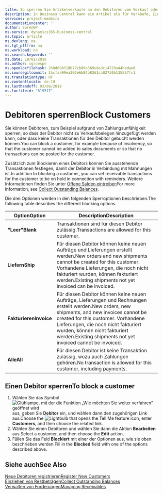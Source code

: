 ```yaml
---
title: So sperren Sie Artikelverkäufe an den Debitoren vom Verkauf oder Einkauf
description: In Business Central kann ein Artikel als für Verkäufe, Einkäufe oder alle Verwendungszwecke gesperrt gekennzeichnet werden.
services: project-madeira
documentationcenter: ''
author: SorenGP
ms.service: dynamics365-business-central
ms.topic: article
ms.devlang: na
ms.tgt_pltfrm: na
ms.workload: na
ms.search.keywords: ''
ms.date: 10/01/2018
ms.author: sgroespe
ms.openlocfilehash: 268d098318b77cb89a369e8edc14729a44bedae6
ms.sourcegitcommit: 1bcfaa99ea302e6b84b8361ca02730b135557fc1
ms.translationtype: HT
ms.contentlocale: de-CH
ms.lasthandoff: 03/08/2019
ms.locfileid: "819517"
---
```

# <a name="block-customers"></a><span data-ttu-id="401aa-103">Debitoren sperren</span><span class="sxs-lookup"><span data-stu-id="401aa-103">Block Customers</span></span>
<span data-ttu-id="401aa-104">Sie können Debitoren, zum Beispiel aufgrund von Zahlungsunfähigkeit sperren, so dass der Debitor nicht zu Verkaufsbelegen hinzugefügt werden kann, oder dass keine Transaktionen für den Debitor gebucht werden können.</span><span class="sxs-lookup"><span data-stu-id="401aa-104">You can block a customer, for example because of insolvency, so that the customer cannot be added to sales documents or so that no transactions can be posted for the customer.</span></span>

<span data-ttu-id="401aa-105">Zusätzlich zum Blockieren eines Debitors können Sie ausstehende Transaktionen festlegen, damit der Debitor in Verbindung mit Mahnungen ist.</span><span class="sxs-lookup"><span data-stu-id="401aa-105">In addition to blocking a customer, you can set receivable transactions for the customer to be on hold in connection with reminders.</span></span> <span data-ttu-id="401aa-106">Weitere Informationen finden Sie unter [Offene Salden eintreiben](receivables-collect-outstanding-balances.md)</span><span class="sxs-lookup"><span data-stu-id="401aa-106">For more information, see [Collect Outstanding Balances](receivables-collect-outstanding-balances.md).</span></span>   

<span data-ttu-id="401aa-107">Die drei Optionen werden in den folgenden Sperroptionen beschrieben.</span><span class="sxs-lookup"><span data-stu-id="401aa-107">The following table describes the different blocking options.</span></span>  

|<span data-ttu-id="401aa-108">Option</span><span class="sxs-lookup"><span data-stu-id="401aa-108">Option</span></span>|<span data-ttu-id="401aa-109">Description</span><span class="sxs-lookup"><span data-stu-id="401aa-109">Description</span></span>|  
|--------------------|------------|  
|<span data-ttu-id="401aa-110">**"Leer"**</span><span class="sxs-lookup"><span data-stu-id="401aa-110">**Blank**</span></span>|<span data-ttu-id="401aa-111">Transaktionen sind für diesen Debitor zulässig.</span><span class="sxs-lookup"><span data-stu-id="401aa-111">Transactions are allowed for this customer.</span></span>|
|<span data-ttu-id="401aa-112">**Liefern**</span><span class="sxs-lookup"><span data-stu-id="401aa-112">**Ship**</span></span>|<span data-ttu-id="401aa-113">Für diesen Debitor können keine neuen Aufträge und Lieferungen erstellt werden.</span><span class="sxs-lookup"><span data-stu-id="401aa-113">New orders and new shipments cannot be created for this customer.</span></span> <span data-ttu-id="401aa-114">Vorhandene Lieferungen, die noch nicht fakturiert wurden, können fakturiert werden.</span><span class="sxs-lookup"><span data-stu-id="401aa-114">Existing shipments not yet invoiced can be invoiced.</span></span>|  
|<span data-ttu-id="401aa-115">**Fakturieren**</span><span class="sxs-lookup"><span data-stu-id="401aa-115">**Invoice**</span></span>|<span data-ttu-id="401aa-116">Für diesen Debitor können keine neuen Aufträge, Lieferungen und Rechnungen erstellt werden.</span><span class="sxs-lookup"><span data-stu-id="401aa-116">New orders, new shipments, and new invoices cannot be created for this customer.</span></span> <span data-ttu-id="401aa-117">Vorhandene Lieferungen, die noch nicht fakturiert wurden, können nicht fakturiert werden.</span><span class="sxs-lookup"><span data-stu-id="401aa-117">Existing shipments not yet invoiced cannot be invoiced.</span></span>|  
|<span data-ttu-id="401aa-118">**Alle**</span><span class="sxs-lookup"><span data-stu-id="401aa-118">**All**</span></span>|<span data-ttu-id="401aa-119">Für diesen Debitor ist keine Transaktion zulässig, wozu auch Zahlungen gehören.</span><span class="sxs-lookup"><span data-stu-id="401aa-119">No transaction is allowed for this customer, including payments.</span></span>|  

## <a name="to-block-a-customer"></a><span data-ttu-id="401aa-120">Einen Debitor sperren</span><span class="sxs-lookup"><span data-stu-id="401aa-120">To block a customer</span></span>  
1. <span data-ttu-id="401aa-121">Wählen Sie das Symbol ![Glühlampe, mit der die Funktion „Wie möchten Sie weiter verfahren“ geöffnet wird](media/ui-search/search_small.png "Wie möchten Sie weiter verfahren?") aus, geben Sie **Debitor** ein, und wählen dann den zugehörigen Link aus.</span><span class="sxs-lookup"><span data-stu-id="401aa-121">Choose the ![Lightbulb that opens the Tell Me feature](media/ui-search/search_small.png "Tell me what you want to do") icon, enter **Customers**, and then choose the related link.</span></span>
2. <span data-ttu-id="401aa-122">Wählen Sie einen Debitoren und wählen Sie dann die Aktion **Bearbeiten** aus.</span><span class="sxs-lookup"><span data-stu-id="401aa-122">Select a customer, and then choose the **Edit** action.</span></span>
3. <span data-ttu-id="401aa-123">Füllen Sie das Feld **Blockiert** mit einer der Optionen aus, wie sie oben beschrieben werden.</span><span class="sxs-lookup"><span data-stu-id="401aa-123">Fill in the **Blocked** field with one of the options described above.</span></span>

## <a name="see-also"></a><span data-ttu-id="401aa-124">Siehe auch</span><span class="sxs-lookup"><span data-stu-id="401aa-124">See Also</span></span>  
[<span data-ttu-id="401aa-125">Neue Debitoren registrieren</span><span class="sxs-lookup"><span data-stu-id="401aa-125">Register New Customers</span></span>](sales-how-register-new-customers.md)  
[<span data-ttu-id="401aa-126">Einziehen von Restbeträgen</span><span class="sxs-lookup"><span data-stu-id="401aa-126">Collect Outstanding Balances</span></span>](receivables-collect-outstanding-balances.md)  
[<span data-ttu-id="401aa-127">Verwalten von Forderungen</span><span class="sxs-lookup"><span data-stu-id="401aa-127">Managing Receivables</span></span>](receivables-manage-receivables.md)  
